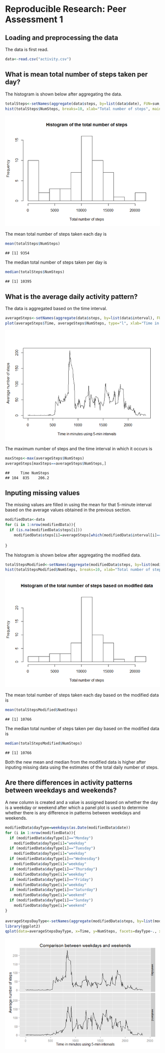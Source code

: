 # Reproducible Research: Peer Assessment 1


## Loading and preprocessing the data
The data is first read.

```r
data<-read.csv("activity.csv")
```

## What is mean total number of steps taken per day?
The histogram is shown below after aggregating the data.

```r
totalSteps<-setNames(aggregate(data$steps, by=list(data$date), FUN=sum, na.rm=TRUE),c("Day","NumSteps"))
hist(totalSteps$NumSteps, breaks=10, xlab="Total number of steps", main="Histogram of the total number of steps")
```

![plot of chunk unnamed-chunk-2](./PA1_template_files/figure-html/unnamed-chunk-2.png) 

The mean total number of steps taken each day is

```r
mean(totalSteps$NumSteps)
```

```
## [1] 9354
```

The median total number of steps taken per day is

```r
median(totalSteps$NumSteps)
```

```
## [1] 10395
```

## What is the average daily activity pattern?
The data is aggregated based on the time interval.

```r
averageSteps<-setNames(aggregate(data$steps, by=list(data$interval), FUN=mean, na.rm=TRUE),c("Time","NumSteps"))
plot(averageSteps$Time, averageSteps$NumSteps, type="l", xlab="Time in minutes using 5-min intervals", ylab="Average number of steps")
```

![plot of chunk unnamed-chunk-5](./PA1_template_files/figure-html/unnamed-chunk-5.png) 

The maximum number of steps and the time interval in which it occurs is

```r
maxSteps<-max(averageSteps$NumSteps)
averageSteps[maxSteps==averageSteps$NumSteps,]
```

```
##     Time NumSteps
## 104  835    206.2
```
## Inputing missing values
The missing values are filled in using the mean for that 5-minute interval based on the average values obtained in the previous section.

```r
modifiedData<-data
for (i in 1:nrow(modifiedData)){
  if (is.na(modifiedData$steps[i]))
    modifiedData$steps[i]=averageSteps[which(modifiedData$interval[i]==averageSteps$Time),]$NumSteps
  
}
```

The histogram is shown below after aggregating the modified data.

```r
totalStepsModified<-setNames(aggregate(modifiedData$steps, by=list(modifiedData$date), FUN=sum, na.rm=TRUE),c("Day","NumSteps"))
hist(totalStepsModified$NumSteps, breaks=10, xlab="Total number of steps", main="Histogram of the total number of steps based on modified data")
```

![plot of chunk unnamed-chunk-8](./PA1_template_files/figure-html/unnamed-chunk-8.png) 

The mean total number of steps taken each day based on the modified data is

```r
mean(totalStepsModified$NumSteps)
```

```
## [1] 10766
```

The median total number of steps taken per day based on the modified data is

```r
median(totalStepsModified$NumSteps)
```

```
## [1] 10766
```
Both the new mean and median from the modified data is higher after inputing missing data using the estimates of the total daily number of steps.

## Are there differences in activity patterns between weekdays and weekends?
A new column is created and a value is assigned based on whether the day is a weekday or weekend after which a panel plot is used to determine whether there is any difference in patterns between weekdays and weekends.

```r
modifiedData$dayType=weekdays(as.Date(modifiedData$date))
for (i in 1:nrow(modifiedData)){
  if (modifiedData$dayType[i]=="Monday")
    modifiedData$dayType[i]="weekday"
  if (modifiedData$dayType[i]=="Tuesday")
    modifiedData$dayType[i]="weekday"
  if (modifiedData$dayType[i]=="Wednesday")
    modifiedData$dayType[i]="weekday"
  if (modifiedData$dayType[i]=="Thursday")
    modifiedData$dayType[i]="weekday"
  if (modifiedData$dayType[i]=="Friday")
    modifiedData$dayType[i]="weekday"
  if (modifiedData$dayType[i]=="Saturday")
    modifiedData$dayType[i]="weekend"
  if (modifiedData$dayType[i]=="Sunday")
    modifiedData$dayType[i]="weekend"
}

averageStepsDayType<-setNames(aggregate(modifiedData$steps, by=list(modifiedData$interval,modifiedData$dayType), FUN=mean),c("Time","dayType","NumSteps"))
library(ggplot2)
qplot(data=averageStepsDayType, x=Time, y=NumSteps, facets=dayType~., xlim=c(0,2400), geom="line", xlab="Time in minutes using 5-min intervals", ylab="Average number of steps", main="Comparison between weekdays and weekends")
```

![plot of chunk unnamed-chunk-11](./PA1_template_files/figure-html/unnamed-chunk-11.png) 

